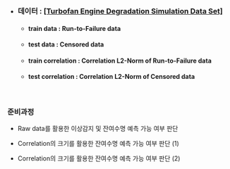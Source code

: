 - <h3> <b>데이터 : <a href="https://ti.arc.nasa.gov/tech/dash/groups/pcoe/prognostic-data-repository/">[Turbofan Engine Degradation Simulation Data Set]</a></b></h3>

     - <h4> <b>train data : Run-to-Failure data</b> </h4>
     - <h4> <b>test data : Censored data</b> </h4>
     - <h4> <b>train correlation : Correlation L2-Norm of Run-to-Failure data</b> </h4>
     - <h4> <b>test correlation : Correlation L2-Norm of Censored data</b> </h4>
&nbsp;

<h3><b>준비과정</h3></b>

- Raw data를 활용한 이상감지 및 잔여수명 예측 가능 여부 판단

- Correlation의 크기를 활용한 잔여수명 예측 가능 여부 판단 (1)
 
- Correlation의 크기를 활용한 잔여수명 예측 가능 여부 판단 (2)


 
